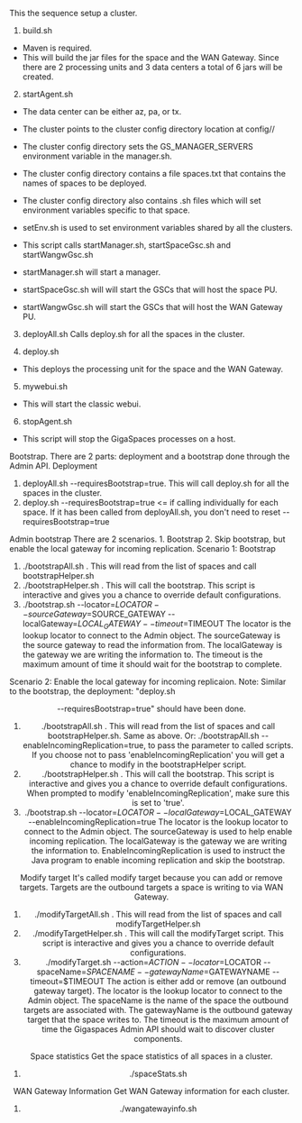 

This the sequence setup a cluster.

1. build.sh
  * Maven is required.
  * This will build the jar files for the space and the WAN Gateway. Since there are 2 processing units and 3 data centers a total of 6 jars will be created.

2. startAgent.sh <data center> <cluster> 
  * The data center can be either az, pa, or tx.
  * The cluster points to the cluster config directory location at config/<data center>/<cluster>

  * The cluster config directory sets the GS_MANAGER_SERVERS environment variable in the manager.sh.
  * The cluster config directory contains a file spaces.txt that contains the names of spaces to be deployed.
  * The cluster config directory also contains <space name>.sh files which will set environment variables specific to that space.

  * setEnv.sh is used to set environment variables shared by all the clusters.

  * This script calls startManager.sh, startSpaceGsc.sh and startWangwGsc.sh

  * startManager.sh  <data center> <cluster> will start a manager.
  * startSpaceGsc.sh <data center> <cluster> <space> will will start the GSCs that will host the space PU.
  * startWangwGsc.sh <data center> will start the GSCs that will host the WAN Gateway PU.
 

3. deployAll.sh <data center> <cluster>
   Calls deploy.sh for all the spaces in the cluster.

4. deploy.sh  <data center> <cluster> <space>
  * This deploys the processing unit for the space and the WAN Gateway.


5. mywebui.sh <data center> <cluster>
  * This will start the classic webui.

6. stopAgent.sh <data center> <cluster>
  * This script will stop the GigaSpaces processes on a host.

Bootstrap. There are 2 parts: deployment and a bootstrap done through the Admin API.
Deployment
1. deployAll.sh <data center> <cluster> --requiresBootstrap=true. This will call deploy.sh for all the spaces in the cluster.
2. deploy.sh <data center> <cluster> <space> --requiresBootstrap=true <= if calling individually for each space.
   If it has been called from deployAll.sh, you don't need to reset --requiresBootstrap=true

Admin bootstrap
There are 2 scenarios. 1. Bootstrap 2. Skip bootstrap, but enable the local gateway for incoming replication.
Scenario 1: Bootstrap
1. ./bootstrapAll.sh <data center> <cluster>. This will read from the list of spaces and call bootstrapHelper.sh
2. ./bootstrapHelper.sh <data center> <cluster> <space>. This will call the bootstrap.
   This script is interactive and gives you a chance to override default configurations.
3. ./bootstrap.sh --locator=$LOCATOR --sourceGateway=$SOURCE_GATEWAY --localGateway=$LOCAL_GATEWAY --timeout=$TIMEOUT
   The locator is the lookup locator to connect to the Admin object.
   The sourceGateway is the source gateway to read the information from.
   The localGateway is the gateway we are writing the information to.
   The timeout is the maximum amount of time it should wait for the bootstrap to complete.

Scenario 2: Enable the local gateway for incoming replicaion.
Note: Similar to the bootstrap, the deployment: "deploy.sh <data> <center> <cluster> <space> --requiresBootstrap=true" should have been done.
1. ./bootstrapAll.sh <data center> <cluster>. This will read from the list of spaces and call bootstrapHelper.sh. Same as above.
   Or:
   ./bootstrapAll.sh <data center> <cluster> --enableIncomingReplication=true, to pass the parameter to called scripts.
   If you choose not to pass 'enableIncomingReplication' you will get a chance to modify in the bootstrapHelper script.
2. ./bootstrapHelper.sh <data center> <cluster> <space>. This will call the bootstrap.
   This script is interactive and gives you a chance to override default configurations. When prompted to modify 'enableIncomingReplication', make sure this is set to 'true'.
3. ./bootstrap.sh --locator=$LOCATOR --localGateway=$LOCAL_GATEWAY --enableIncomingReplication=true
   The locator is the lookup locator to connect to the Admin object.
   The sourceGateway is used to help enable incoming replication.
   The localGateway is the gateway we are writing the information to.
   EnableIncomingReplication is used to instruct the Java program to enable incoming replication and skip the bootstrap.

Modify target
It's called modify target because you can add or remove targets.
Targets are the outbound targets a space is writing to via WAN Gateway.
1. ./modifyTargetAll.sh <data center> <cluster>. This will read from the list of spaces and call modifyTargetHelper.sh
2. ./modifyTargetHelper.sh <data center> <cluster> <space>. This will call the modifyTarget script.
   This script is interactive and gives you a chance to override default configurations.
3. ./modifyTarget.sh --action=$ACTION --locator=$LOCATOR --spaceName=$SPACENAME --gatewayName=$GATEWAYNAME --timeout=$TIMEOUT
   The action is either add or remove (an outbound gateway target).
   The locator is the lookup locator to connect to the Admin object.
   The spaceName is the name of the space the outbound targets are associated with.
   The gatewayName is the outbound gateway target that the space writes to.
   The timeout is the maximum amount of time the Gigaspaces Admin API should wait to discover cluster components.

Space statistics
Get the space statistics of all spaces in a cluster.
1. ./spaceStats.sh <data center> <cluster>

WAN Gateway Information
Get WAN Gateway information for each cluster.
1. ./wangatewayinfo.sh <data center> <clustera> 

